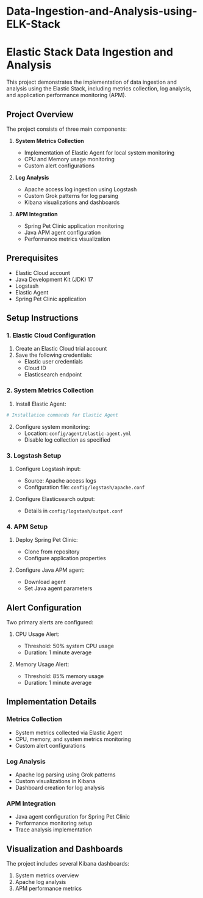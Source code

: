 # Data-Ingestion-and-Analysis-using-ELK-Stack

# Elastic Stack Data Ingestion and Analysis

This project demonstrates the implementation of data ingestion and analysis using the Elastic Stack, including metrics collection, log analysis, and application performance monitoring (APM).

## Project Overview

The project consists of three main components:

1. **System Metrics Collection**
   - Implementation of Elastic Agent for local system monitoring
   - CPU and Memory usage monitoring
   - Custom alert configurations

2. **Log Analysis**
   - Apache access log ingestion using Logstash
   - Custom Grok patterns for log parsing
   - Kibana visualizations and dashboards

3. **APM Integration**
   - Spring Pet Clinic application monitoring
   - Java APM agent configuration
   - Performance metrics visualization

## Prerequisites

- Elastic Cloud account
- Java Development Kit (JDK) 17
- Logstash
- Elastic Agent
- Spring Pet Clinic application

## Setup Instructions

### 1. Elastic Cloud Configuration

1. Create an Elastic Cloud trial account
2. Save the following credentials:
   - Elastic user credentials
   - Cloud ID
   - Elasticsearch endpoint

### 2. System Metrics Collection

1. Install Elastic Agent:
```bash
# Installation commands for Elastic Agent
```

2. Configure system monitoring:
   - Location: `config/agent/elastic-agent.yml`
   - Disable log collection as specified

### 3. Logstash Setup

1. Configure Logstash input:
   - Source: Apache access logs
   - Configuration file: `config/logstash/apache.conf`

2. Configure Elasticsearch output:
   - Details in `config/logstash/output.conf`

### 4. APM Setup

1. Deploy Spring Pet Clinic:
   - Clone from repository
   - Configure application properties

2. Configure Java APM agent:
   - Download agent
   - Set Java agent parameters

## Alert Configuration

Two primary alerts are configured:

1. CPU Usage Alert:
   - Threshold: 50% system CPU usage
   - Duration: 1 minute average

2. Memory Usage Alert:
   - Threshold: 85% memory usage
   - Duration: 1 minute average

## Implementation Details

### Metrics Collection
- System metrics collected via Elastic Agent
- CPU, memory, and system metrics monitoring
- Custom alert configurations

### Log Analysis
- Apache log parsing using Grok patterns
- Custom visualizations in Kibana
- Dashboard creation for log analysis

### APM Integration
- Java agent configuration for Spring Pet Clinic
- Performance monitoring setup
- Trace analysis implementation

## Visualization and Dashboards

The project includes several Kibana dashboards:
1. System metrics overview
2. Apache log analysis
3. APM performance metrics



